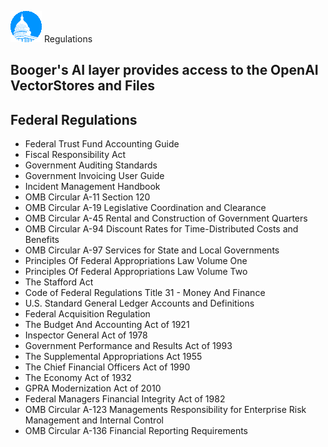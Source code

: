![](https://github.com/is-leeroy-jenkins/Bubba/blob/master/Resources/Assets/GitHubImages/congress.png) Regulations
## Booger's AI layer provides access to the OpenAI VectorStores and Files

## Federal Regulations
 

- Federal Trust Fund Accounting Guide
- Fiscal Responsibility Act
- Government Auditing Standards
- Government Invoicing User Guide
- Incident Management Handbook
- OMB Circular A-11 Section 120
- OMB Circular A-19 Legislative Coordination and Clearance
- OMB Circular A-45 Rental and Construction of Government Quarters
- OMB Circular A-94 Discount Rates for Time-Distributed Costs and Benefits
- OMB Circular A-97 Services for State and Local Governments
- Principles Of Federal Appropriations Law Volume One
- Principles Of Federal Appropriations Law Volume Two
- The Stafford Act
- Code of Federal Regulations Title 31 - Money And Finance
- U.S. Standard General Ledger Accounts and Definitions
- Federal Acquisition Regulation
- The Budget And Accounting Act of 1921
- Inspector General Act of 1978
- Government Performance and Results Act of 1993
- The Supplemental Appropriations Act 1955
- The Chief Financial Officers Act of 1990
- The Economy Act of 1932
- GPRA Modernization Act of 2010
- Federal Managers Financial Integrity Act of 1982
- OMB Circular A-123 Managements Responsibility for Enterprise Risk Management and Internal Control
- OMB Circular A-136 Financial Reporting Requirements

